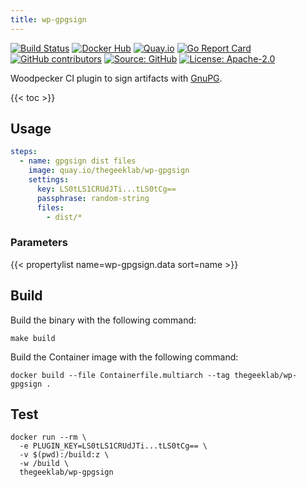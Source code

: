 ```yaml
---
title: wp-gpgsign
---
```


[![Build Status](https://ci.thegeeklab.de/api/badges/thegeeklab/wp-gpgsign/status.svg)](https://ci.thegeeklab.de/repos/thegeeklab/wp-gpgsign)
[![Docker Hub](https://img.shields.io/badge/dockerhub-latest-blue.svg?logo=docker&logoColor=white)](https://hub.docker.com/r/thegeeklab/wp-gpgsign)
[![Quay.io](https://img.shields.io/badge/quay-latest-blue.svg?logo=docker&logoColor=white)](https://quay.io/repository/thegeeklab/wp-gpgsign)
[![Go Report Card](https://goreportcard.com/badge/github.com/thegeeklab/wp-gpgsign)](https://goreportcard.com/report/github.com/thegeeklab/wp-gpgsign)
[![GitHub contributors](https://img.shields.io/github/contributors/thegeeklab/wp-gpgsign)](https://github.com/thegeeklab/wp-gpgsign/graphs/contributors)
[![Source: GitHub](https://img.shields.io/badge/source-github-blue.svg?logo=github&logoColor=white)](https://github.com/thegeeklab/wp-gpgsign)
[![License: Apache-2.0](https://img.shields.io/github/license/thegeeklab/wp-gpgsign)](https://github.com/thegeeklab/wp-gpgsign/blob/main/LICENSE)

Woodpecker CI plugin to sign artifacts with [GnuPG](https://gnupg.org/).

<!-- prettier-ignore-start -->
<!-- spellchecker-disable -->
{{< toc >}}
<!-- spellchecker-enable -->
<!-- prettier-ignore-end -->

## Usage

```YAML
steps:
  - name: gpgsign dist files
    image: quay.io/thegeeklab/wp-gpgsign
    settings:
      key: LS0tLS1CRUdJTi...tLS0tCg==
      passphrase: random-string
      files:
        - dist/*
```

### Parameters

<!-- prettier-ignore-start -->
<!-- spellchecker-disable -->
{{< propertylist name=wp-gpgsign.data sort=name >}}
<!-- spellchecker-enable -->
<!-- prettier-ignore-end -->

## Build

Build the binary with the following command:

```Shell
make build
```

Build the Container image with the following command:

```Shell
docker build --file Containerfile.multiarch --tag thegeeklab/wp-gpgsign .
```

## Test

```Shell
docker run --rm \
  -e PLUGIN_KEY=LS0tLS1CRUdJTi...tLS0tCg== \
  -v $(pwd):/build:z \
  -w /build \
  thegeeklab/wp-gpgsign
```

